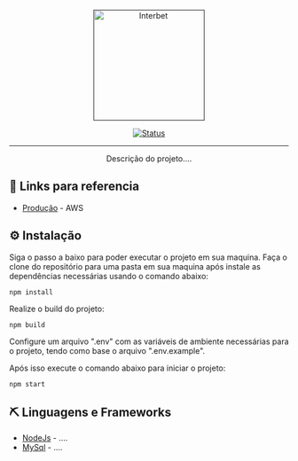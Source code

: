 <p align="center">
  <a href="" rel="noopener">
 <img width=200px height=200px src="https://user-images.githubusercontent.com/70984781/176933713-a628e6c5-8622-46c1-b36d-c4e11925276d.png" alt="Interbet"></a>
</p>

<div align="center">

[![Status](https://img.shields.io/badge/status-active-success.svg)]()

</div>

---

<p align="center"> Descrição do projeto....
    <br> 
</p>

## 📡 Links para referencia
  - [Produção](https://api.interbet.app/) - AWS

## ⚙️ Instalação
   Siga o passo a baixo para poder executar o projeto em sua maquina.
   Faça o clone do repositório para uma pasta em sua maquina após instale as dependências necessárias usando o comando abaixo:
```
npm install
```
   Realize o build do projeto:
```
npm build
```
   Configure um arquivo ".env" com as variáveis de ambiente necessárias para o projeto, tendo como base o arquivo ".env.example".
   
   Após isso execute o comando abaixo para iniciar o projeto:
```
npm start
```
## ⛏️ Linguagens e Frameworks

-  [NodeJs](https://nodejs.org/en/) - ....
-  [MySql](https://www.mysql.com/) - ....
